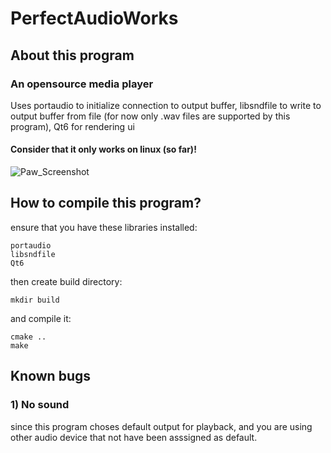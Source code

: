 # PerfectAudioWorks
## About this program
### An opensource media player
Uses portaudio to initialize connection to output buffer,
libsndfile to write to output buffer from file (for now only .wav files are supported by this program),
Qt6 for rendering ui
#### Consider that it only works on linux (so far)!
![Paw_Screenshot](https://cdn.discordapp.com/attachments/870025078828589098/1396640852608024577/image.png?ex=687ed2a7&is=687d8127&hm=f39b6c296c1180f6194177bb0d0ee04b4c2e456b866a90ccd10758a77d737e03&)
## How to compile this program?
ensure that you have these libraries installed:
```
portaudio
libsndfile
Qt6
```
then create build directory:
``` 
mkdir build
```
and compile it:
```
cmake ..
make
```
## Known bugs
### 1) No sound
since this program choses default output for playback, and you are using other audio device that not have been asssigned as default.
